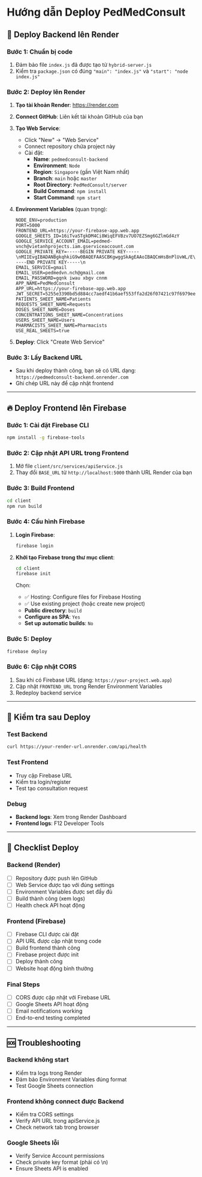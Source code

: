 # Hướng dẫn Deploy PedMedConsult

## 🚀 Deploy Backend lên Render

### Bước 1: Chuẩn bị code
1. Đảm bảo file `index.js` đã được tạo từ `hybrid-server.js`
2. Kiểm tra `package.json` có đúng `"main": "index.js"` và `"start": "node index.js"`

### Bước 2: Deploy lên Render
1. **Tạo tài khoản Render**: https://render.com
2. **Connect GitHub**: Liên kết tài khoản GitHub của bạn
3. **Tạo Web Service**:
   - Click "New" → "Web Service"
   - Connect repository chứa project này
   - Cài đặt:
     - **Name**: `pedmedconsult-backend`
     - **Environment**: `Node`
     - **Region**: `Singapore` (gần Việt Nam nhất)
     - **Branch**: `main` hoặc `master`
     - **Root Directory**: `PedMedConsult/server`
     - **Build Command**: `npm install`
     - **Start Command**: `npm start`

4. **Environment Variables** (quan trọng):
   ```
   NODE_ENV=production
   PORT=5000
   FRONTEND_URL=https://your-firebase-app.web.app
   GOOGLE_SHEETS_ID=16iTvaSTgkDM4Ci8WiqEFVBzv7UO7EZSmg6GZlmGd4zY
   GOOGLE_SERVICE_ACCOUNT_EMAIL=pedmed-vnch@vietanhprojects.iam.gserviceaccount.com
   GOOGLE_PRIVATE_KEY=-----BEGIN PRIVATE KEY-----\nMIIEvgIBADANBgkqhkiG9w0BAQEFAASCBKgwggSkAgEAAoIBAQCmHsBnPlUvWL/E\nvR7DkGoghU3cMjyWyHpSU2qo96ojxRYfZIzVZiD1etN85unX9dO9IzCM1LkDz06V\nvem9bn/9zV0fT68n4vnuKPQJT6ZQDR6WVwnq7ThpU9iI/uk4BPADENGU9YkXUUIZ\ntUapc6rHYGfAtFRuAdr6t1VDJYnYq/3L6GrzEWwaCqgBAin86szwtxgyITZQI0tL\nwSChvkx4J0ZqY/dMHGUTZQU86EVNyDQVZ6uXv7vlpmn6PKNF5zHzgzmf8xXaPzmt\nIWROnHHG8wXeh8xL6f2s7bLslchkSCJatbF55uUcY+4dNzvFRwTn7HFlerN2O4at\nbLCchvtXAgMBAAECggEABqnzI/EfL7AKuVSw2D2B1F4kmnG1doMCTS0leTO+MoMk\neQvqjmDzb4WG2FrXBJ/K56pytyONbHaze1RL/Rpirga/9pKWvy3ewswHxhvY2xs7\nn+JL9o2flrITXKOFLYcdLbJOBgC3iCTtVuSruf522lqmrtdND8CpTSdvlyr5VaS3\n/CH4RvctDlO7V0cNo//cvg4G6e1y7cXzTFG6ofoo0MZmUER0fOUJfwLhD1Jj6R6x\n0ySk+WpusJqxsRosR0P9rb7dRhUY7wmZNE8Lffh7ZHM4ZvksormlWZ1SCAg/UEyd\nOsk+2gW1BFitV1LsjOXBR7onyIpuwWihxPbq163V6QKBgQDl2hJjQDBcChMeikjz\ngpdvOezFn/2vfpw1vgQFn1N43WWQSMXhQk7n+guA5ihE0RrwCsfk3ZIHZ2raCORN\nBBT5nRNR+22ERy0DU9emF+yPG1fAbaQLanLGt/uf+OiCKwZLWdwUkUsk3W7HHJqO\nKbqpqmnuNUvqkmWiZ5b5PFVSmwKBgQC5BKJIp4oauYSqkgwvRFSoNtyI6Sg28vBv\n/TsdLii6ld3xE2xZ3/o+SYOTgoZuLfBD9b1236Dj0GFQqyaKgUiiTsn5qYyT/ulK\ng7gvp4w17tVSRpKUla4giP0DuhnQcYwV91u95I/FHAeWNHzAUjHgmQATuRJSfzV/\nPIRtNwkX9QKBgQDj6Kpo3WHWMWsp0iZpxiiP8hizEGQEGn+bzlDAnm2vH6AwQ+hp\n5kzFOisj4ZM2QTz7nUT9yzGbw9CwZzawowaFR1m75Zl/GvAoJ39hwsEeWRdWx6Bs\nbV1na1DGG5G4WB8CohRWFIc1A5dvOQ6LPhdHWqF0wEYJTqYWNa7+bPORVwKBgAcG\n1wb9XfBf5Vr5Cv9sj+6Hjt6gREe5+Em4i1szWpajhHdYboAHUqC0+AtNJL/gfMSH\n+7cdDSY5zshah68w88o+Rct2lgE06DVNRVyB94BA3tcuGPkNqjxQF5PhqINTHKfk\n6hYPLSqmQt+AhNBlDsHh7a/SEpERhb2cVcc0FONVAoGBAKJyDSHZFiyXjxd5DeOo\nQYlzJJGxDkZIeZKOgVDAUWgl+aGoBPTbwHN4Ad8h5vCS2ct7f1If+yzRRvB5uhBd\n2KidfAWyIjdHponE6wKvRuqRRmIA2bD7pwwIy+iFaVS5A8WT3W8nlrKYPLXGEako\n7rSoUOPJR3G4jzmWZEvT34mY\n-----END PRIVATE KEY-----\n
   EMAIL_SERVICE=gmail
   EMAIL_USER=pedmedvn.nch@gmail.com
   EMAIL_PASSWORD=gqnk iwau xbgv cnnm
   APP_NAME=PedMedConsult
   APP_URL=https://your-firebase-app.web.app
   JWT_SECRET=5255e3390bd5d884cc7aedf41b6aef553ffa2d26f07421c97f6979ee40cdb42d0d95ff6e1f11bd61ff767019b824385379f7271f7b8dd79207555a5d8257604b
   PATIENTS_SHEET_NAME=Patients
   REQUESTS_SHEET_NAME=Requests
   DOSES_SHEET_NAME=Doses
   CONCENTRATIONS_SHEET_NAME=Concentrations
   USERS_SHEET_NAME=Users
   PHARMACISTS_SHEET_NAME=Pharmacists
   USE_REAL_SHEETS=true
   ```

5. **Deploy**: Click "Create Web Service"

### Bước 3: Lấy Backend URL
- Sau khi deploy thành công, bạn sẽ có URL dạng: `https://pedmedconsult-backend.onrender.com`
- Ghi chép URL này để cập nhật frontend

---

## 🔥 Deploy Frontend lên Firebase

### Bước 1: Cài đặt Firebase CLI
```bash
npm install -g firebase-tools
```

### Bước 2: Cập nhật API URL trong Frontend
1. Mở file `client/src/services/apiService.js`
2. Thay đổi `BASE_URL` từ `http://localhost:5000` thành URL Render của bạn

### Bước 3: Build Frontend
```bash
cd client
npm run build
```

### Bước 4: Cấu hình Firebase
1. **Login Firebase**:
   ```bash
   firebase login
   ```

2. **Khởi tạo Firebase trong thư mục client**:
   ```bash
   cd client
   firebase init
   ```
   
   Chọn:
   - ✅ Hosting: Configure files for Firebase Hosting
   - ✅ Use existing project (hoặc create new project)
   - **Public directory**: `build`
   - **Configure as SPA**: `Yes`
   - **Set up automatic builds**: `No`

### Bước 5: Deploy
```bash
firebase deploy
```

### Bước 6: Cập nhật CORS
1. Sau khi có Firebase URL (dạng: `https://your-project.web.app`)
2. Cập nhật `FRONTEND_URL` trong Render Environment Variables
3. Redeploy backend service

---

## 🔧 Kiểm tra sau Deploy

### Test Backend
```bash
curl https://your-render-url.onrender.com/api/health
```

### Test Frontend
- Truy cập Firebase URL
- Kiểm tra login/register
- Test tạo consultation request

### Debug
- **Backend logs**: Xem trong Render Dashboard
- **Frontend logs**: F12 Developer Tools

---

## 📝 Checklist Deploy

### Backend (Render)
- [ ] Repository được push lên GitHub
- [ ] Web Service được tạo với đúng settings
- [ ] Environment Variables được set đầy đủ
- [ ] Build thành công (xem logs)
- [ ] Health check API hoạt động

### Frontend (Firebase)
- [ ] Firebase CLI được cài đặt
- [ ] API URL được cập nhật trong code
- [ ] Build frontend thành công
- [ ] Firebase project được init
- [ ] Deploy thành công
- [ ] Website hoạt động bình thường

### Final Steps
- [ ] CORS được cập nhật với Firebase URL
- [ ] Google Sheets API hoạt động
- [ ] Email notifications working
- [ ] End-to-end testing completed

---

## 🆘 Troubleshooting

### Backend không start
- Kiểm tra logs trong Render
- Đảm bảo Environment Variables đúng format
- Test Google Sheets connection

### Frontend không connect được Backend
- Kiểm tra CORS settings
- Verify API URL trong apiService.js
- Check network tab trong browser

### Google Sheets lỗi
- Verify Service Account permissions
- Check private key format (phải có \\n)
- Ensure Sheets API is enabled
